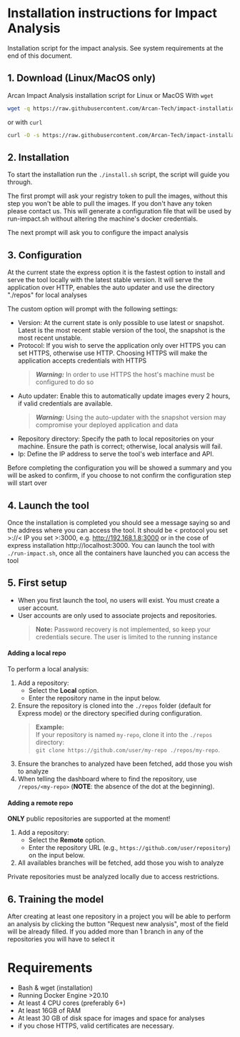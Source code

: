 # Installation instructions for Impact Analysis

Installation script for the impact analysis. See system requirements at the end of this document.

## 1. Download (Linux/MacOS only)

Arcan Impact Analysis installation script for Linux or MacOS
With `wget`

```bash
wget -q https://raw.githubusercontent.com/Arcan-Tech/impact-installation-script/refs/heads/master/install.sh && chmod +x ./install.sh && ./install.sh
```
or with `curl`

```bash
curl -O -s https://raw.githubusercontent.com/Arcan-Tech/impact-installation-script/refs/heads/master/install.sh && chmod +x ./install.sh && ./install.sh
```

## 2. Installation

To start the installation run the `./install.sh` script, the script will guide you through.

The first prompt will ask your registry token to pull the images, without this step you won't be able to pull the images. If you don't have any token please contact us.
This will generate a configuration file that will be used by run-impact.sh without altering the machine's docker credentials.

The next prompt will ask you to configure the impact analysis

## 3. Configuration

At the current state the express option it is the fastest option to install and serve the tool locally with the latest stable version. It will serve the application over HTTP, enables the auto updater and use the directory "./repos" for local analyses

The custom option will prompt with the following settings:

- Version: At the current state is only possible to use latest or snapshot. Latest is the most recent stable version of the tool, the snapshot is the most recent unstable.
- Protocol: If you wish to serve the application only over HTTPS you can set HTTPS, otherwise use HTTP. Choosing HTTPS will make the application accepts credentials with HTTPS
  > **_Warning:_** In order to use HTTPS the host's machine must be configured to do so
- Auto updater: Enable this to automatically update images every 2 hours, if valid credentials are available.
  > **_Warning:_** Using the auto-updater with the snapshot version may compromise your deployed application and data
- Repository directory: Specify the path to local repositories on your machine. Ensure the path is correct; otherwise, local analysis will fail.
- Ip: Define the IP address to serve the tool's web interface and API.

Before completing the configuration you will be showed a summary and you will be asked to confirm, if you choose to not confirm the configuration step will start over

## 4. Launch the tool

Once the installation is completed you should see a message saying so and the address where you can access the tool. It should be < protocol you set >://< IP you set >:3000, e.g. http://192.168.1.8:3000 or in the cose of express installation http://localhost:3000.
You can launch the tool with `./run-impact.sh`, once all the containers have launched you can access the tool

## 5. First setup

- When you first launch the tool, no users will exist. You must create a user account.
- User accounts are only used to associate projects and repositories.
  > **Note:** Password recovery is not implemented, so keep your credentials secure. The user is limited to the running instance

#### Adding a local repo

To perform a local analysis:

1. Add a repository:
   - Select the **Local** option.
   - Enter the repository name in the input below.
2. Ensure the repository is cloned into the `./repos` folder (default for Express mode) or the directory specified during configuration.
   > **Example:**  
   > If your repository is named `my-repo`, clone it into the `./repos` directory:  
   > `git clone https://github.com/user/my-repo ./repos/my-repo`.
3. Ensure the branches to analyzed have been fetched, add those you wish to analyze
4. When telling the dashboard where to find the repository, use `/repos/<my-repo>` (**NOTE**: the absence of the dot at the beginning).

#### Adding a remote repo
**ONLY** public repositories are supported at the moment!
1. Add a repository:
   - Select the **Remote** option.
   - Enter the repository URL (e.g., `https://github.com/user/repository`) on the input below.
2. All availables branches will be fetched, add those you wish to analyze

Private repositories must be analyzed locally due to access restrictions.

## 6. Training the model

After creating at least one repository in a project you will be able to perform an analysis by clicking the button "Request new analysis", most of the field will be already filled. If you added more than 1 branch in any of the repositories you will have to select it

# Requirements

- Bash & wget (installation)
- Running Docker Engine >20.10
- At least 4 CPU cores (preferably 6+)
- At least 16GB of RAM
- At least 30 GB of disk space for images and space for analyses
- if you chose HTTPS, valid certificates are necessary.

